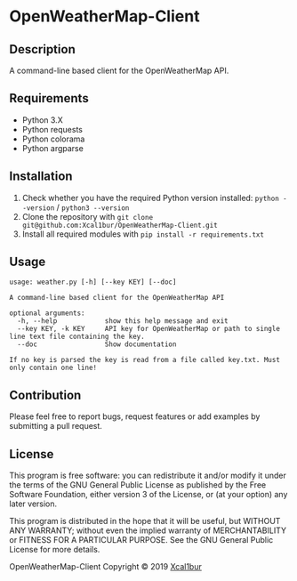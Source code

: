 # OpenWeatherMap-Client

## Description
A command-line based client for the OpenWeatherMap API.

## Requirements
- Python 3.X
- Python requests
- Python colorama
- Python argparse

## Installation
1. Check whether you have the required Python version installed: ``python --version`` / ``python3 --version``
2. Clone the repository with ``git clone git@github.com:Xcal1bur/OpenWeatherMap-Client.git``
3. Install all required modules with ``pip install -r requirements.txt``

## Usage
```
usage: weather.py [-h] [--key KEY] [--doc]

A command-line based client for the OpenWeatherMap API

optional arguments:
  -h, --help            show this help message and exit
  --key KEY, -k KEY     API key for OpenWeatherMap or path to single line text file containing the key.
  --doc                 Show documentation

If no key is parsed the key is read from a file called key.txt. Must only contain one line!
```

## Contribution
Please feel free to report bugs, request features or add examples by submitting a pull request.

## License
This program is free software: you can redistribute it and/or modify
it under the terms of the GNU General Public License as published by
the Free Software Foundation, either version 3 of the License, or
(at your option) any later version.

This program is distributed in the hope that it will be useful,
but WITHOUT ANY WARRANTY; without even the implied warranty of
MERCHANTABILITY or FITNESS FOR A PARTICULAR PURPOSE.  See the
GNU General Public License for more details.

OpenWeatherMap-Client Copyright © 2019 [Xcal1bur](https://github.com/Xcal1bur)
